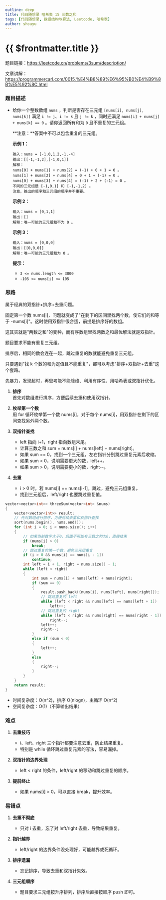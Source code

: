 ```yaml
---
outline: deep
title: 代码随想录 哈希表 15 三数之和
tags: [代码随想录, 数据结构与算法, Leetcode, 哈希表]
author: shouyu
---
```


# {{ $frontmatter.title }}

题目链接：https://leetcode.cn/problems/3sum/description/

文章讲解：https://programmercarl.com/0015.%E4%B8%89%E6%95%B0%E4%B9%8B%E5%92%8C.html

### 题目描述

- 给你一个整数数组 `nums` ，判断是否存在三元组 `[nums[i], nums[j], nums[k]]` 满足 `i != j`、`i != k` 且 `j != k` ，同时还满足 `nums[i] + nums[j] + nums[k] == 0` 。请你返回所有和为 `0` 且不重复的三元组。

  **注意：**答案中不可以包含重复的三元组。

  **示例 1：**

  ```
  输入：nums = [-1,0,1,2,-1,-4]
  输出：[[-1,-1,2],[-1,0,1]]
  解释：
  nums[0] + nums[1] + nums[2] = (-1) + 0 + 1 = 0 。
  nums[1] + nums[2] + nums[4] = 0 + 1 + (-1) = 0 。
  nums[0] + nums[3] + nums[4] = (-1) + 2 + (-1) = 0 。
  不同的三元组是 [-1,0,1] 和 [-1,-1,2] 。
  注意，输出的顺序和三元组的顺序并不重要。
  ```

  **示例 2：**

  ```
  输入：nums = [0,1,1]
  输出：[]
  解释：唯一可能的三元组和不为 0 。
  ```

  **示例 3：**

  ```
  输入：nums = [0,0,0]
  输出：[[0,0,0]]
  解释：唯一可能的三元组和为 0 。
  ```

  **提示：**

  - `3 <= nums.length <= 3000`
  - `-105 <= nums[i] <= 105`

### 思路

属于经典的双指针+排序+去重问题。

固定第一个数 nums[i]，问题就变成了"在剩下的区间里找两个数，使它们的和等于 -nums[i]"。这时使用双指针很合适，前提是排序好的数组。

这其实就是"两数之和"的变种，而有序数组里找两数之和最优解法就是双指针。

题目要求不能有重复三元组。

排序后，相同的数会连在一起，跳过重复的数就能避免重复三元组。

只要遇到"找 k 个数的和为定值且不能重复"，都可以考虑"排序+双指针+去重"这个套路。

先暴力，发现超时，再思考能不能降维、利用有序性、用哈希表或双指针优化。

1. **排序**  
   首先对数组进行排序，方便后续去重和使用双指针。

2. **枚举第一个数**  
   用 for 循环枚举第一个数 nums[i]，对于每个 nums[i]，用双指针在剩下的区间查找另外两个数。

3. **双指针查找**

   - left 指向 i+1，right 指向数组末尾。
   - 计算三数之和 sum = nums[i] + nums[left] + nums[right]。
   - 如果 sum == 0，找到一个三元组，左右指针分别跳过重复元素后收缩。
   - 如果 sum < 0，说明需要更大的数，left++。
   - 如果 sum > 0，说明需要更小的数，right--。

4. **去重**
   - i > 0 时，若 nums[i] == nums[i-1]，跳过，避免三元组重复。
   - 找到三元组后，left/right 也要跳过重复值。

```cpp
vector<vector<int>> threeSum(vector<int> &nums)
{
    vector<vector<int>> result;
    // 先对数组进行排序，方便后续去重和双指针查找
    sort(nums.begin(), nums.end());
    for (int i = 0; i < nums.size(); i++)
    {
        // 如果当前数字大于0，后面不可能有三数之和为0，直接结束
        if (nums[i] > 0)
            break;
        // 跳过重复的第一个数，避免三元组重复
        if (i > 0 && nums[i] == nums[i - 1])
            continue;
        int left = i + 1, right = nums.size() - 1;
        while (left < right)
        {
            int sum = nums[i] + nums[left] + nums[right];
            if (sum == 0)
            {
                result.push_back({nums[i], nums[left], nums[right]});
                // 跳过重复的 left
                while (left < right && nums[left] == nums[left + 1])
                    left++;
                // 跳过重复的 right
                while (left < right && nums[right] == nums[right - 1])
                    right--;
                left++;
                right--;
            }
            else if (sum < 0)
            {
                left++;
            }
            else
            {
                right--;
            }
        }
    }
    return result;
}
```

- 时间复杂度：O(n^2)，排序 O(nlogn)，主循环 O(n^2)
- 空间复杂度：O(1)（不算输出结果）

### 难点

1. **去重技巧**

   - i、left、right 三个指针都要注意去重，防止结果重复。
   - 特别是 while 循环跳过重复元素的写法，容易漏掉。

2. **双指针的边界处理**

   - left < right 的条件，left/right 的移动和跳过重复的顺序。

3. **提前终止**
   - 如果 nums[i] > 0，可以直接 break，提升效率。

### 易错点

1. **去重不彻底**

   - 只对 i 去重，忘了对 left/right 去重，导致结果重复。

2. **指针越界**

   - left/right 的边界条件没处理好，可能越界或死循环。

3. **排序遗漏**

   - 忘记排序，导致去重和双指针失效。

4. **三元组顺序**
   - 题目要求三元组按升序排列，排序后直接按顺序 push 即可。
